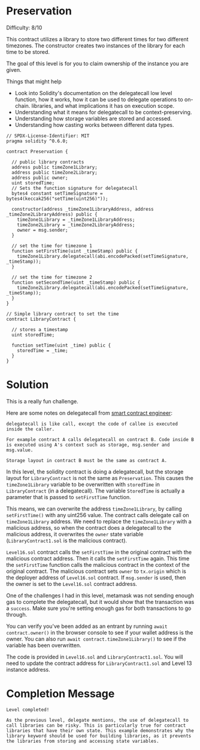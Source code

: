 # Preservation
Difficulty: 8/10

This contract utilizes a library to store two different times for two different timezones. The constructor creates two instances of the library for each time to be stored.

The goal of this level is for you to claim ownership of the instance you are given.

Things that might help

* Look into Solidity's documentation on the delegatecall low level function, how it works, how it can be used to delegate operations to on-chain. libraries, and what implications it has on execution scope.
* Understanding what it means for delegatecall to be context-preserving.
* Understanding how storage variables are stored and accessed.
* Understanding how casting works between different data types.



``` Solidity
// SPDX-License-Identifier: MIT
pragma solidity ^0.6.0;

contract Preservation {

  // public library contracts 
  address public timeZone1Library;
  address public timeZone2Library;
  address public owner; 
  uint storedTime;
  // Sets the function signature for delegatecall
  bytes4 constant setTimeSignature = bytes4(keccak256("setTime(uint256)"));

  constructor(address _timeZone1LibraryAddress, address _timeZone2LibraryAddress) public {
    timeZone1Library = _timeZone1LibraryAddress; 
    timeZone2Library = _timeZone2LibraryAddress; 
    owner = msg.sender;
  }
 
  // set the time for timezone 1
  function setFirstTime(uint _timeStamp) public {
    timeZone1Library.delegatecall(abi.encodePacked(setTimeSignature, _timeStamp));
  }

  // set the time for timezone 2
  function setSecondTime(uint _timeStamp) public {
    timeZone2Library.delegatecall(abi.encodePacked(setTimeSignature, _timeStamp));
  }
}

// Simple library contract to set the time
contract LibraryContract {

  // stores a timestamp 
  uint storedTime;  

  function setTime(uint _time) public {
    storedTime = _time;
  }
}
```

# Solution
This is a really fun challenge. 

Here are some notes on delegatecall from [smart contract engineer](https://www.smartcontract.engineer/):

```
delegatecall is like call, except the code of callee is executed inside the caller.

For example contract A calls delegatecall on contract B. Code inside B is executed using A's context such as storage, msg.sender and msg.value.

Storage layout in contract B must be the same as contract A.
```

In this level, the solidity contract is doing a delegatecall, but the storage layout for `LibraryContract` is not the same as `Preservation`. This causes the `timeZone1Library` variable to be overwritten with `storedTime` in `LibraryContract` (in a delegatecall). The variable `StoredTime` is actually a parameter that is passed to `setFirstTime` function.

This means, we can overwrite the address `timeZone1Library`, by calling `setFirstTime()` with any uint256 value. The contract calls delegate call on `timeZone1Library` address. We need to replace the `timeZone1Library` with a malicious address, so when the contract does a delegatecall to the malicious address, it overwrites the `owner` state variable (`LibraryContract1.sol` is the malicious contract).

`Level16.sol` contract calls the `setFirstTime` in the original contract with the malicious contract address. Then it calls the `setFirstTime` again. This time the `setFirstTime` function calls the malicious contract in the context of the original contract. The malicious contract sets `owner` to `tx.origin` which is the deployer address of `Level16.sol` contract. If `msg.sender` is used, then the owner is set to the `Level16.sol` contract address.

One of the challenges I had in this level, metamask was not sending enough gas to complete the delegatecall, but it would show that the transaction was a `success`. Make sure you're setting enough gas for both transactions to go through.

You can verify you've been added as an entrant by running `await contract.owner()` in the browser console to see if your wallet address is the owner. You can also run `await contract.timeZone1Library()` to see if the variable has been overwritten.

The code is provided in `Level16.sol` and `LibraryContract1.sol`. You will need to update the contract address for `LibraryContract1.sol` and Level 13 instance address.

# Completion Message
```
Level completed!

As the previous level, delegate mentions, the use of delegatecall to call libraries can be risky. This is particularly true for contract libraries that have their own state. This example demonstrates why the library keyword should be used for building libraries, as it prevents the libraries from storing and accessing state variables.
```

